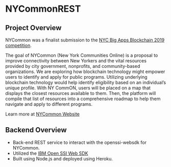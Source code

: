 # NYCommonREST

## Project Overview

NYCommon was a finalist submission to the [NYC Big Apps Blockchain 2019 competition](https://medium.com/@nycbigapps/announcing-the-2019-nyc-bigapps-blockchain-cohort-1b465268129f). 

The goal of NYCommon (New York Communities Online) is a proposal to improve connectivity between New Yorkers and the vital resources provided by city government, nonprofits, and community-based organizations. We are exploring how blockchain technology might empower users to identify and apply for public programs. Utilizing underlying blockchain technology would help identify eligibility based on an individual’s unique profile. With NY CommON, users will be placed on a map that displays the closest resources available to them. Then, the platform will compile that list of resources into a comprehensive roadmap to help them navigate and apply to different programs.

Learn more at [NYCommon Website](www.nycommon.com)

## Backend Overview
* Back-end REST service to interact with the openssi-websdk for NYCommon. 
* Utilized the [IBM Open SSI Web SDK](https://github.com/IBM-Blockchain-Identity/openssi-websdk)
* Built using Node.js and deployed using Heroku.
